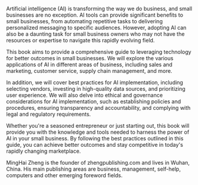 

Artificial intelligence (AI) is transforming the way we do business, and small businesses are no exception. AI tools can provide significant benefits to small businesses, from automating repetitive tasks to delivering personalized messaging to specific audiences. However, adopting AI can also be a daunting task for small business owners who may not have the resources or expertise to navigate this rapidly evolving field.

This book aims to provide a comprehensive guide to leveraging technology for better outcomes in small businesses. We will explore the various applications of AI in different areas of business, including sales and marketing, customer service, supply chain management, and more.

In addition, we will cover best practices for AI implementation, including selecting vendors, investing in high-quality data sources, and prioritizing user experience. We will also delve into ethical and governance considerations for AI implementation, such as establishing policies and procedures, ensuring transparency and accountability, and complying with legal and regulatory requirements.

Whether you're a seasoned entrepreneur or just starting out, this book will provide you with the knowledge and tools needed to harness the power of AI in your small business. By following the best practices outlined in this guide, you can achieve better outcomes and stay competitive in today's rapidly changing marketplace.

MingHai Zheng is the founder of zhengpublishing.com and lives in Wuhan, China. His main publishing areas are business, management, self-help, computers and other emerging foreword fields.
